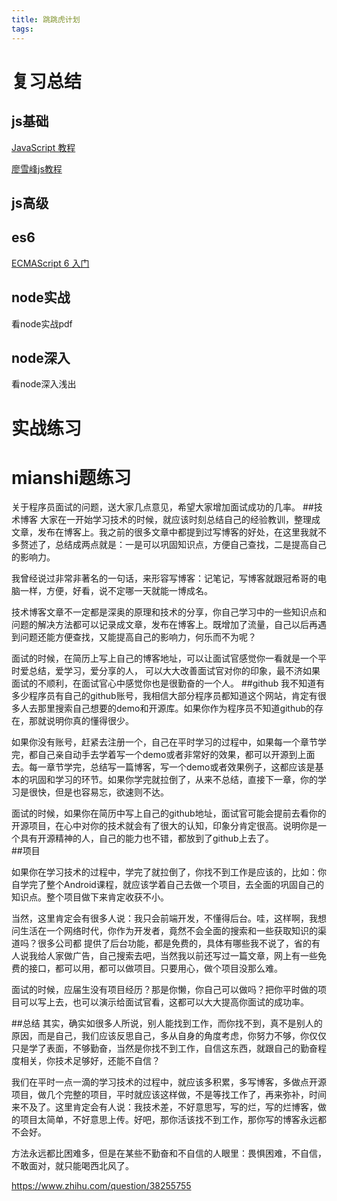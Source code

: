 ```yaml
---
title: 跳跳虎计划
tags:
---
```

# 复习总结

## js基础
[JavaScript 教程](https://www.runoob.com/js/js-tutorial.html)

[廖雪峰js教程 ](https://www.liaoxuefeng.com/ )
## js高级
## es6
[ECMAScript 6 入门](http://es6.ruanyifeng.com/)
## node实战
看node实战pdf
## node深入
看node深入浅出


# 实战练习
# mianshi题练习




关于程序员面试的问题，送大家几点意见，希望大家增加面试成功的几率。
##技术博客
大家在一开始学习技术的时候，就应该时刻总结自己的经验教训，整理成文章，发布在博客上。我之前的很多文章中都提到过写博客的好处，在这里我就不多赘述了，总结成两点就是：一是可以巩固知识点，方便自己查找，二是提高自己的影响力。  

我曾经说过非常非著名的一句话，来形容写博客：记笔记，写博客就跟冠希哥的电脑一样，方便，好看，说不定哪一天就能一博成名。  

技术博客文章不一定都是深奥的原理和技术的分享，你自己学习中的一些知识点和问题的解决方法都可以记录成文章，发布在博客上。既增加了流量，自己以后再遇到问题还能方便查找，又能提高自己的影响力，何乐而不为呢？
  
面试的时候，在简历上写上自己的博客地址，可以让面试官感觉你一看就是一个平时爱总结，爱学习，爱分享的人，   可以大大改善面试官对你的印象，最不济如果面试的不顺利，在面试官心中感觉你也是很勤奋的一个人。
##github
我不知道有多少程序员有自己的github账号，我相信大部分程序员都知道这个网站，肯定有很多人去那里搜索自己想要的demo和开源库。如果你作为程序员不知道github的存在，那就说明你真的懂得很少。

如果你没有账号，赶紧去注册一个，自己在平时学习的过程中，如果每一个章节学完，都自己亲自动手去学着写一个demo或者非常好的效果，都可以开源到上面去。每一章节学完，总结写一篇博客，写一个demo或者效果例子，这都应该是基本的巩固和学习的环节。如果你学完就拉倒了，从来不总结，直接下一章，你的学习是很快，但是也容易忘，欲速则不达。  

面试的时候，如果你在简历中写上自己的github地址，面试官可能会提前去看你的开源项目，在心中对你的技术就会有了很大的认知，印象分肯定很高。说明你是一个具有开源精神的人，自己的能力也不错，都放到了github上去了。  
##项目

如果你在学习技术的过程中，学完了就拉倒了，你找不到工作是应该的，比如：你自学完了整个Android课程，就应该学着自己去做一个项目，去全面的巩固自己的知识点。整个项目做下来肯定收获不小。  

当然，这里肯定会有很多人说：我只会前端开发，不懂得后台。哇，这样啊，我想问生活在一个网络时代，你作为开发者，竟然不会全面的搜索和一些获取知识的渠道吗？很多公司都 提供了后台功能，都是免费的，具体有哪些我不说了，省的有人说我给人家做广告，自己搜索去吧，当然我以前还写过一篇文章，网上有一些免费的接口，都可以用，都可以做项目。只要用心，做个项目没那么难。  

面试的时候，应届生没有项目经历？那是你懒，你自己可以做吗？把你平时做的项目可以写上去，也可以演示给面试官看，这都可以大大提高你面试的成功率。

##总结
其实，确实如很多人所说，别人能找到工作，而你找不到，真不是别人的原因，而是自己，我们应该反思自己，多从自身的角度考虑，你努力不够，你仅仅只是学了表面，不够勤奋，当然是你找不到工作，自信这东西，就跟自己的勤奋程度相关，你技术足够好，还能不自信？  

我们在平时一点一滴的学习技术的过程中，就应该多积累，多写博客，多做点开源项目，做几个完整的项目，平时就应该这样做，不是等找工作了，再来弥补，时间来不及了。这里肯定会有人说：我技术差，不好意思写，写的烂，写的烂博客，做的项目太简单，不好意思上传。好吧，那你活该找不到工作，那你写的博客永远都不会好。  

方法永远都比困难多，但是在某些不勤奋和不自信的人眼里：畏惧困难，不自信，不敢面对，就只能喝西北风了。


https://www.zhihu.com/question/38255755


